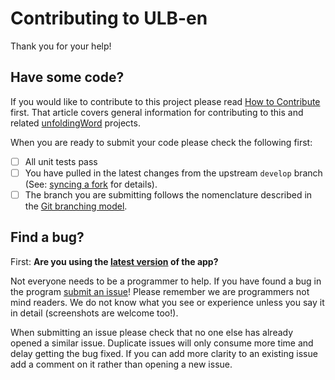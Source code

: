 # Contributing to ULB-en
Thank you for your help!

## Have some code?
If you would like to contribute to this project please read [How to Contribute](https://github.com/unfoldingWord-dev/ts-requirements/wiki/How-to-Contribute) first. That article covers general information for contributing to this and related [unfoldingWord](https://unfoldingword.org/) projects.

When you are ready to submit your code please check the following first:
- [ ] All unit tests pass
- [ ] You have pulled in the latest changes from the upstream `develop` branch (See: [syncing a fork](https://help.github.com/articles/syncing-a-fork/) for details).
- [ ] The branch you are submitting follows the nomenclature described in the [Git branching model](http://nvie.com/posts/a-successful-git-branching-model/).

## Find a bug?
First: **Are you using the [latest version](https://github.com/unfoldingWord-dev/ts-desktop/releases/latest) of the app?**

Not everyone needs to be a programmer to help. If you have found a bug in the program [submit an issue](https://github.com/unfoldingWord-dev/ts-desktop/issues/new)! Please remember we are programmers not mind readers. We do not know what you see or experience unless you say it in detail (screenshots are welcome too!). 

When submitting an issue please check that no one else has already opened a similar issue. Duplicate issues will only consume more time and delay getting the bug fixed. If you can add more clarity to an existing issue add a comment on it rather than opening a new issue.
